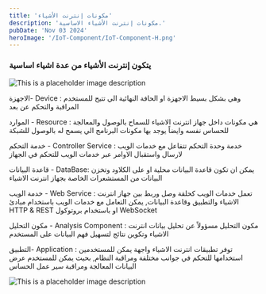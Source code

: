 ```yaml
---
title: 'مكونات إنترنت الأشياء'
description: 'مكونات إنترنت الأشياء الاساسية.'
pubDate: 'Nov 03 2024'
heroImage: '/IoT-Component/IoT-Component-H.png'
---
```

[comment]: <> (for upload: thing to say - commit - push.)

### يتكون إنترنت الأشياء من عدة اشياء اساسية
![This is a placeholder image description](/IoT-Component/IoT-Devices.png)

الاجهزة- Device :
وهي بشكل بسيط الاجهزة او الحافة النهائية الي تتيح للمستخدم المراقبة والتحكم عن بعد

الموارد - Resource :
هي مكونات داخل جهاز انترنت الاشياء للسماح بالوصول والمعالجة للحساس نفسه وايضاً يوجد بها مكونات البرنامج الي يسمح له بالوصول للشبكة

خدمة التحكم - Controller Service :
خدمة وحدة التحكم تتفاعل مع خدمات الويب لارسال واستقبال الاوامر عبر خدمات الويب للتحكم في الجهاز

قاعدة البيانات - DataBase:
يمكن ان تكون قاعدة البيانات محلية او على الكلاود وتخزن البيانات من المستشعرات الخاصة بجهاز انترنت الاشياء

خدمة الويب - Web Service :
تعمل خدمات الويب كحلقة وصل وربط بين جهاز انترنت الاشياء والتطبيق وقاعدة البيانات, يمكن التعامل مع خدمات الويب باستخدام مبادئ HTTP & REST او باستخدام بروتوكول WebSocket

مكون التحليل - Analysis Component : 
مكون التحليل مسؤولاً عن تحليل بيانات انترنت الاشياء وتكوين نتائج لتسهيل فهم البيانات على المستخدم

التطبيق- Application :
توفر تطبيقات انترنت الاشياء واجهة يمكن للمستخدمين استخدامها للتحكم في جوانب مختلفة ومراقبة النظام, بحيث يمكن للمستخدم عرض البيانات المعالجة ومراقبة سير عمل الحساس 

![This is a placeholder image description](/IoT-Component/IoT-Com-Last.png) 